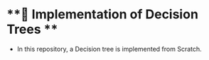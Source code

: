 
# **🚀 Implementation of Decision Trees **


* In this repository, a Decision tree is implemented from Scratch.
